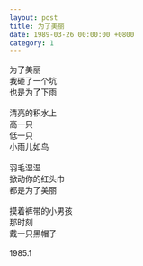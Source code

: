 ```yaml
---
layout: post
title: 为了美丽
date: 1989-03-26 00:00:00 +0800
category: 1
---
```


为了美丽<br>
我砸了一个坑<br>
也是为了下雨<br>
<br>
清亮的积水上<br>
高一只<br>
低一只<br>
小雨儿如鸟<br>
<br>
羽毛湿湿<br>
掀动你的红头巾<br>
都是为了美丽<br>
<br>
摸着裤带的小男孩<br>
那时刻<br>
戴一只黑帽子<br>
<br>
1985.1